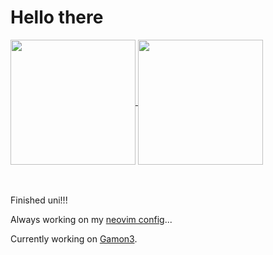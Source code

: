 # Hello there

<!--
**peter-bread/peter-bread** is a ✨ _special_ ✨ repository because its `README.md` (this file) appears on your GitHub profile.

Here are some ideas to get you started:

- 🔭 I’m currently working on ...
- 🌱 I’m currently learning ...
- 👯 I’m looking to collaborate on ...
- 🤔 I’m looking for help with ...
- 💬 Ask me about ...
- 📫 How to reach me: ...
- 😄 Pronouns: ...
- ⚡ Fun fact: ...
-->

<a href="https://github.com/peter-bread">
  <img height=200 align="center" src="https://github-readme-stats.vercel.app/api?username=peter-bread" />
</a>
<a href="https://github.com/peter-bread">
  <img height=200 align="center" src="https://github-readme-stats.vercel.app/api/top-langs?username=peter-bread&layout=compact&langs_count=8&card_width=320&exclude_repo=chess-engine" />
</a>

<br>
<br>
<br>

Finished uni!!!

Always working on my [neovim config](https://github.com/peter-bread/peter.nvim)...

Currently working on [Gamon3](https://github.com/peter-bread/gamon3).
